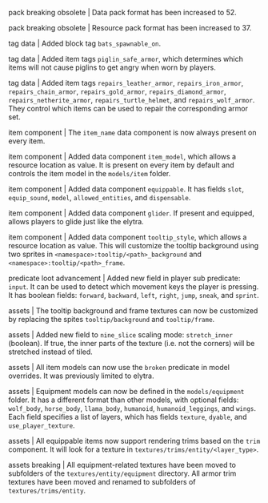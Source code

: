 pack breaking obsolete | Data pack format has been increased to 52.

pack breaking obsolete | Resource pack format has been increased to 37.

tag data | Added block tag `bats_spawnable_on`.

tag data | Added item tags `piglin_safe_armor`, which determines which items will not cause piglins to get angry when worn by players.

tag data | Added item tags `repairs_leather_armor`, `repairs_iron_armor`, `repairs_chain_armor`, `repairs_gold_armor`, `repairs_diamond_armor`, `repairs_netherite_armor`, `repairs_turtle_helmet`, and `repairs_wolf_armor`. They control which items can be used to repair the corresponding armor set.

item component | The `item_name` data component is now always present on every item.

item component | Added data component `item_model`, which allows a resource location as value. It is present on every item by default and controls the item model in the `models/item` folder.

item component | Added data component `equippable`. It has fields `slot`, `equip_sound`, `model`, `allowed_entities`, and `dispensable`.

item component | Added data component `glider`. If present and equipped, allows players to glide just like the elytra.

item component | Added data component `tooltip_style`, which allows a resource location as value. This will customize the tooltip background using two sprites in `<namespace>:tooltip/<path>_background` and `<namespace>:tooltip/<path>_frame`.

predicate loot advancement | Added new field in player sub predicate: `input`. It can be used to detect which movement keys the player is pressing. It has boolean fields: `forward`, `backward`, `left`, `right`, `jump`, `sneak`, and `sprint`.

assets | The tooltip background and frame textures can now be customized by replacing the spites `tooltip/background` and `tooltip/frame`.

assets | Added new field to `nine_slice` scaling mode: `stretch_inner` (boolean). If true, the inner parts of the texture (i.e. not the corners) will be stretched instead of tiled.

assets | All item models can now use the `broken` predicate in model overrides. It was previously limited to elytra.

assets | Equipment models can now be defined in the `models/equipment` folder. It has a different format than other models, with optional fields: `wolf_body`, `horse_body`, `llama_body`, `humanoid`, `humanoid_leggings`, and `wings`. Each field specifies a list of layers, which has fields `texture`, `dyable`, and `use_player_texture`.

assets | All equippable items now support rendering trims based on the `trim` component. It will look for a texture in `textures/trims/entity/<layer_type>`.

assets breaking | All equipment-related textures have been moved to subfolders of the `textures/entity/equipment` directory. All armor trim textures have been moved and renamed to subfolders of `textures/trims/entity`.
